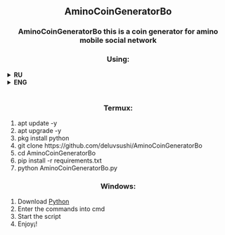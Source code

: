 <body>
	<h2 align="center"> AminoCoinGeneratorBo </h1>
	<h3 align="center"> AminoCoinGeneratorBo this is a coin generator for amino mobile social network </h2>
	<div>
		<h3 align="center"> Using: </h3>
		<details>
			<summary><b>RU</b></summary>
			<table>
				<tr>
					<th>На русском</th>
					<th>Пример accounts.json</th>
				</tr>
				<tr>
					<td> Для генерации нужны аккаунты. 1 Аккаунт = 130+ монет в день. Надо чтобы у всех аккаунтов был один пароль Это обязательно! Почты от аккаунтов и пароль надо поместить в файл accounts.json создайте его сами. Дальше запускаете генератор и генерируете. Монеты приходят в 12 GMT точнее через один день. </td>
					<td><img src="https://i.ibb.co/vvxjMhL/IMG-20211127-170135.jpg"></td>
				</tr>
			</table>
		</details>
		<details>
			<summary><b>ENG</b></summary>
			<table>
				<tr>
					<th>In english</th>
					<th>Example of accounts.json</th>
				</tr>
				<tr>
					<td> For generating you need accounts. 1 Account = 130+ coins per day. It is necessary that all acounts have one password! Put the emails and password of the accounts in a file accounts.json And Start The Script! You will get the coins in 12 GMT. </td>
					<td><img src="https://i.ibb.co/vvxjMhL/IMG-20211127-170135.jpg"></td>
				</tr>
			</table>
	</div>
	<br>
	<div>
		<h3 align="center"> Termux: </h3>
		<ol>
			<li> apt update -y </li>
			<li> apt upgrade -y </li>
			<li> pkg install python </li>
			<li> git clone https://github.com/deluvsushi/AminoCoinGeneratorBo </li>
			<li> cd AminoCoinGeneratorBo </li>
			<li> pip install -r requirements.txt </li>
			<li> python AminoCoinGeneratorBo.py </li>
		</ol>
		<h3 align="center"> Windows: </h3>
		<ol>
			<li> Download <a href="https://www.python.org/"> Python </a></li>
			<li> Enter the commands into cmd </li>
			<li> Start the script </li>
			<li> Enjoy¡! </li>
		</ol>
	</div>
</body>

